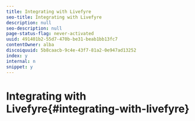 ```yaml
---
title: Integrating with Livefyre
seo-title: Integrating with Livefyre
description: null
seo-description: null
page-status-flag: never-activated
uuid: 491401b2-55d7-470b-be31-beab1bb13fc7
contentOwner: alba
discoiquuid: 5b8caacb-9c4e-43f7-81a2-0e947ad13252
index: y
internal: n
snippet: y
---
```


# Integrating with Livefyre{#integrating-with-livefyre}

